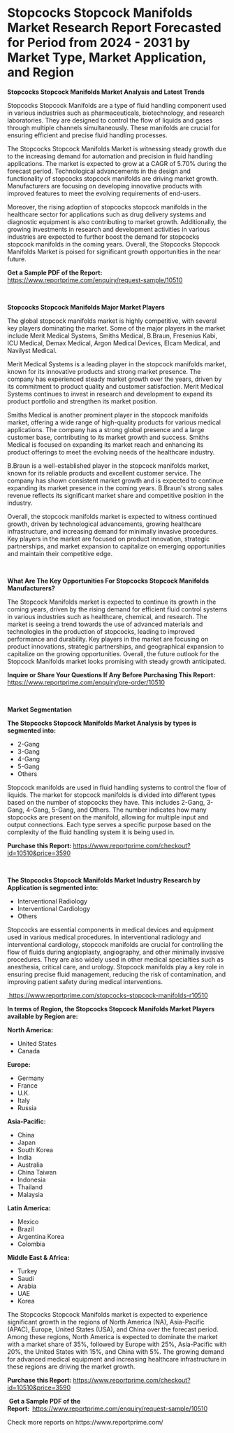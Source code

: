 <p><h1>Stopcocks Stopcock Manifolds Market Research Report Forecasted for Period from 2024 -  2031 by Market Type, Market Application, and Region</h1></p><p><strong>Stopcocks Stopcock Manifolds Market Analysis and Latest Trends</strong></p>
<p><p>Stopcocks Stopcock Manifolds are a type of fluid handling component used in various industries such as pharmaceuticals, biotechnology, and research laboratories. They are designed to control the flow of liquids and gases through multiple channels simultaneously. These manifolds are crucial for ensuring efficient and precise fluid handling processes.</p><p>The Stopcocks Stopcock Manifolds Market is witnessing steady growth due to the increasing demand for automation and precision in fluid handling applications. The market is expected to grow at a CAGR of 5.70% during the forecast period. Technological advancements in the design and functionality of stopcocks stopcock manifolds are driving market growth. Manufacturers are focusing on developing innovative products with improved features to meet the evolving requirements of end-users.</p><p>Moreover, the rising adoption of stopcocks stopcock manifolds in the healthcare sector for applications such as drug delivery systems and diagnostic equipment is also contributing to market growth. Additionally, the growing investments in research and development activities in various industries are expected to further boost the demand for stopcocks stopcock manifolds in the coming years. Overall, the Stopcocks Stopcock Manifolds Market is poised for significant growth opportunities in the near future.</p></p>
<p><strong>Get a Sample PDF of the Report:&nbsp;</strong> <a href="https://www.reportprime.com/enquiry/request-sample/10510">https://www.reportprime.com/enquiry/request-sample/10510</a></p>
<p>&nbsp;</p>
<p><strong>Stopcocks Stopcock Manifolds Major Market Players</strong></p>
<p><p>The global stopcock manifolds market is highly competitive, with several key players dominating the market. Some of the major players in the market include Merit Medical Systems, Smiths Medical, B.Braun, Fresenius Kabi, ICU Medical, Demax Medical, Argon Medical Devices, Elcam Medical, and Navilyst Medical.</p><p>Merit Medical Systems is a leading player in the stopcock manifolds market, known for its innovative products and strong market presence. The company has experienced steady market growth over the years, driven by its commitment to product quality and customer satisfaction. Merit Medical Systems continues to invest in research and development to expand its product portfolio and strengthen its market position.</p><p>Smiths Medical is another prominent player in the stopcock manifolds market, offering a wide range of high-quality products for various medical applications. The company has a strong global presence and a large customer base, contributing to its market growth and success. Smiths Medical is focused on expanding its market reach and enhancing its product offerings to meet the evolving needs of the healthcare industry.</p><p>B.Braun is a well-established player in the stopcock manifolds market, known for its reliable products and excellent customer service. The company has shown consistent market growth and is expected to continue expanding its market presence in the coming years. B.Braun's strong sales revenue reflects its significant market share and competitive position in the industry.</p><p>Overall, the stopcock manifolds market is expected to witness continued growth, driven by technological advancements, growing healthcare infrastructure, and increasing demand for minimally invasive procedures. Key players in the market are focused on product innovation, strategic partnerships, and market expansion to capitalize on emerging opportunities and maintain their competitive edge.</p></p>
<p>&nbsp;</p>
<p><strong>What Are The Key Opportunities For Stopcocks Stopcock Manifolds Manufacturers?</strong></p>
<p><p>The Stopcock Manifolds market is expected to continue its growth in the coming years, driven by the rising demand for efficient fluid control systems in various industries such as healthcare, chemical, and research. The market is seeing a trend towards the use of advanced materials and technologies in the production of stopcocks, leading to improved performance and durability. Key players in the market are focusing on product innovations, strategic partnerships, and geographical expansion to capitalize on the growing opportunities. Overall, the future outlook for the Stopcock Manifolds market looks promising with steady growth anticipated.</p></p>
<p><strong>Inquire or Share Your Questions If Any Before Purchasing This Report:</strong> <a href="https://www.reportprime.com/enquiry/pre-order/10510">https://www.reportprime.com/enquiry/pre-order/10510</a></p>
<p>&nbsp;</p>
<p><strong>Market Segmentation</strong></p>
<p><strong>The Stopcocks Stopcock Manifolds Market Analysis by types is segmented into:</strong></p>
<p><ul><li>2-Gang</li><li>3-Gang</li><li>4-Gang</li><li>5-Gang</li><li>Others</li></ul></p>
<p><p>Stopcock manifolds are used in fluid handling systems to control the flow of liquids. The market for stopcock manifolds is divided into different types based on the number of stopcocks they have. This includes 2-Gang, 3-Gang, 4-Gang, 5-Gang, and Others. The number indicates how many stopcocks are present on the manifold, allowing for multiple input and output connections. Each type serves a specific purpose based on the complexity of the fluid handling system it is being used in.</p></p>
<p><strong>Purchase this Report:&nbsp;</strong><a href="https://www.reportprime.com/checkout?id=10510&price=3590">https://www.reportprime.com/checkout?id=10510&price=3590</a></p>
<p>&nbsp;</p>
<p><strong>The Stopcocks Stopcock Manifolds Market Industry Research by Application is segmented into:</strong></p>
<p><ul><li>Interventional Radiology</li><li>Interventional Cardiology</li><li>Others</li></ul></p>
<p><p>Stopcocks are essential components in medical devices and equipment used in various medical procedures. In interventional radiology and interventional cardiology, stopcock manifolds are crucial for controlling the flow of fluids during angioplasty, angiography, and other minimally invasive procedures. They are also widely used in other medical specialties such as anesthesia, critical care, and urology. Stopcock manifolds play a key role in ensuring precise fluid management, reducing the risk of contamination, and improving patient safety during medical interventions.</p></p>
<p><a href="https://www.reportprime.com/stopcocks-stopcock-manifolds-r10510">&nbsp;https://www.reportprime.com/stopcocks-stopcock-manifolds-r10510</a></p>
<p><strong>In terms of Region, the Stopcocks Stopcock Manifolds Market Players available by Region are:</strong></p>
<p>
    <p> <strong> North America: </strong>
        <ul>
            <li>United States</li>
            <li>Canada</li>
        </ul>
        </p> 
    <p> <strong> Europe: </strong>
        <ul>
            <li>Germany</li>
            <li>France</li>
            <li>U.K.</li>
            <li>Italy</li>
            <li>Russia</li>
        </ul>
        </p> 
    <p> <strong> Asia-Pacific: </strong>
        <ul>
            <li>China</li>
            <li>Japan</li>
            <li>South Korea</li>
            <li>India</li>
            <li>Australia</li>
            <li>China Taiwan</li>
            <li>Indonesia</li>
            <li>Thailand</li>
            <li>Malaysia</li>
        </ul>
        </p> 
    <p> <strong> Latin America: </strong>
        <ul>
            <li>Mexico</li>
            <li>Brazil</li>
            <li>Argentina Korea</li>
            <li>Colombia</li>
        </ul>
        </p> 
    <p> <strong> Middle East & Africa: </strong>
        <ul>
            <li>Turkey</li>
            <li>Saudi</li>
            <li>Arabia</li>
            <li>UAE</li>
            <li>Korea</li>
        </ul>
    </p>
    </p>
<p><p>The Stopcocks Stopcock Manifolds market is expected to experience significant growth in the regions of North America (NA), Asia-Pacific (APAC), Europe, United States (USA), and China over the forecast period. Among these regions, North America is expected to dominate the market with a market share of 35%, followed by Europe with 25%, Asia-Pacific with 20%, the United States with 15%, and China with 5%. The growing demand for advanced medical equipment and increasing healthcare infrastructure in these regions are driving the market growth.</p></p>
<p><strong>Purchase this Report: </strong><a href="https://www.reportprime.com/checkout?id=10510&price=3590">https://www.reportprime.com/checkout?id=10510&price=3590</a></p>
<p>&nbsp;<strong>Get a Sample PDF of the Report:&nbsp;&nbsp;</strong><a href="https://www.reportprime.com/enquiry/request-sample/10510">https://www.reportprime.com/enquiry/request-sample/10510</a></p>
<p><strong></strong></p>
<p>Check more reports on https://www.reportprime.com/</p>